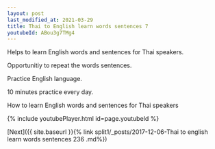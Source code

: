 ```yaml
---
layout: post
last_modified_at: 2021-03-29
title: Thai to English learn words sentences 7 
youtubeId: ABou3g7TMg4
---
```

 
 
Helps to learn English words and sentences for Thai speakers.

Opportunitiy to repeat the words sentences. 

Practice English language. 
 
10 minutes practice every day. 
 
How to learn English words and sentences for Thai speakers 
 
{% include youtubePlayer.html id=page.youtubeId %}
 
 
[Next]({{ site.baseurl }}{% link  split1/_posts/2017-12-06-Thai to english learn words sentences 236 .md%})
 
